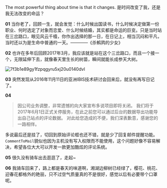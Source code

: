 The most powerful thing about time is that it changes.
是时间改变了我，还是我无法改变的命运？

**01**
当你老了，回顾一生，就会发觉：什么时候出国读书，什么时候决定做第一份职业、何时选定了对象而恋爱、什么时候结婚，其实都是命运的巨变。只是当时站在三岔路口，眼见风云千樯，你作出选择的那一日，在日记上，相当沉闷和平凡，当时还以为是生命中普通的一天。————《杀鹌鹑的少女》


**02**
也许在多年后回顾2017年3月，我应该就是站在这个三岔路口，而且一个接一个，无限延伸下去，就像春天里生长的树苗，瞬间就能长成参天大树。

![7f3b1e89gy1fzpqgyru5xj20u0140dvl](https://github.com/Meekdai/meekdai.github.io/assets/11755104/2472fb06-b1e9-4576-ac5e-28b79131f001)

**03**
突然发现从2016年11月11日的亚洲IBIS技术研讨会回来后，就没有再写日记了。

**04**
> 因公司业务调整，非常遗憾的向大家宣布多说项目即将关闭。 我们将于2017年6月1日正式关停服务，在此之前您可以通过后台的数据导出功能导出自己站点的评论数据。 对此给您造成的不便，我们深表歉意，感谢您的一路相伴。

多说最后还是挂了，切回到原始评论框也还不错，就是少了回复邮件提醒功能。`CommentToMail`貌似也因为主机没有写入权限而不能使用，这个问题好像不容易解决，希望各位大大可以开发一款更加酷炫的评论系统。

**05**
很久没有骑车出去逛逛了，走起~

**06**
我骑车回来了，路上都是春天的味道啊，湘湖边柳树已经绿了，樱花、桃花、迎春花都格外的艳丽，只不过空气质量真的不是很好，感觉以后有必要带个口罩呢。

[comment]: # (##{"timestamp":1490764800}##)